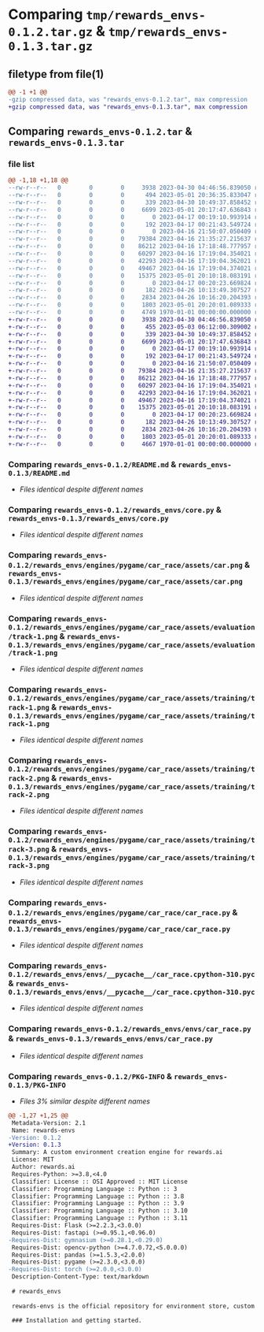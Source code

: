 # Comparing `tmp/rewards_envs-0.1.2.tar.gz` & `tmp/rewards_envs-0.1.3.tar.gz`

## filetype from file(1)

```diff
@@ -1 +1 @@
-gzip compressed data, was "rewards_envs-0.1.2.tar", max compression
+gzip compressed data, was "rewards_envs-0.1.3.tar", max compression
```

## Comparing `rewards_envs-0.1.2.tar` & `rewards_envs-0.1.3.tar`

### file list

```diff
@@ -1,18 +1,18 @@
--rw-r--r--   0        0        0     3938 2023-04-30 04:46:56.839050 rewards_envs-0.1.2/README.md
--rw-r--r--   0        0        0      494 2023-05-01 20:36:35.833047 rewards_envs-0.1.2/pyproject.toml
--rw-r--r--   0        0        0      339 2023-04-30 10:49:37.858452 rewards_envs-0.1.2/rewards_envs/__init__.py
--rw-r--r--   0        0        0     6699 2023-05-01 20:17:47.636843 rewards_envs-0.1.2/rewards_envs/core.py
--rw-r--r--   0        0        0        0 2023-04-17 00:19:10.993914 rewards_envs-0.1.2/rewards_envs/engines/pygame/__init__.py
--rw-r--r--   0        0        0      192 2023-04-17 00:21:43.549724 rewards_envs-0.1.2/rewards_envs/engines/pygame/__pycache__/__init__.cpython-310.pyc
--rw-r--r--   0        0        0        0 2023-04-16 21:50:07.050409 rewards_envs-0.1.2/rewards_envs/engines/pygame/car_race/__init__.py
--rw-r--r--   0        0        0    79384 2023-04-16 21:35:27.215637 rewards_envs-0.1.2/rewards_envs/engines/pygame/car_race/assets/car.png
--rw-r--r--   0        0        0    86212 2023-04-16 17:18:48.777957 rewards_envs-0.1.2/rewards_envs/engines/pygame/car_race/assets/evaluation/track-1.png
--rw-r--r--   0        0        0    60297 2023-04-16 17:19:04.354021 rewards_envs-0.1.2/rewards_envs/engines/pygame/car_race/assets/training/track-1.png
--rw-r--r--   0        0        0    42293 2023-04-16 17:19:04.362021 rewards_envs-0.1.2/rewards_envs/engines/pygame/car_race/assets/training/track-2.png
--rw-r--r--   0        0        0    49467 2023-04-16 17:19:04.374021 rewards_envs-0.1.2/rewards_envs/engines/pygame/car_race/assets/training/track-3.png
--rw-r--r--   0        0        0    15375 2023-05-01 20:10:18.083191 rewards_envs-0.1.2/rewards_envs/engines/pygame/car_race/car_race.py
--rw-r--r--   0        0        0        0 2023-04-17 00:20:23.669824 rewards_envs-0.1.2/rewards_envs/envs/__init__.py
--rw-r--r--   0        0        0      182 2023-04-26 10:13:49.307527 rewards_envs-0.1.2/rewards_envs/envs/__pycache__/__init__.cpython-310.pyc
--rw-r--r--   0        0        0     2834 2023-04-26 10:16:20.204393 rewards_envs-0.1.2/rewards_envs/envs/__pycache__/car_race.cpython-310.pyc
--rw-r--r--   0        0        0     1803 2023-05-01 20:20:01.089333 rewards_envs-0.1.2/rewards_envs/envs/car_race.py
--rw-r--r--   0        0        0     4749 1970-01-01 00:00:00.000000 rewards_envs-0.1.2/PKG-INFO
+-rw-r--r--   0        0        0     3938 2023-04-30 04:46:56.839050 rewards_envs-0.1.3/README.md
+-rw-r--r--   0        0        0      455 2023-05-03 06:12:00.309002 rewards_envs-0.1.3/pyproject.toml
+-rw-r--r--   0        0        0      339 2023-04-30 10:49:37.858452 rewards_envs-0.1.3/rewards_envs/__init__.py
+-rw-r--r--   0        0        0     6699 2023-05-01 20:17:47.636843 rewards_envs-0.1.3/rewards_envs/core.py
+-rw-r--r--   0        0        0        0 2023-04-17 00:19:10.993914 rewards_envs-0.1.3/rewards_envs/engines/pygame/__init__.py
+-rw-r--r--   0        0        0      192 2023-04-17 00:21:43.549724 rewards_envs-0.1.3/rewards_envs/engines/pygame/__pycache__/__init__.cpython-310.pyc
+-rw-r--r--   0        0        0        0 2023-04-16 21:50:07.050409 rewards_envs-0.1.3/rewards_envs/engines/pygame/car_race/__init__.py
+-rw-r--r--   0        0        0    79384 2023-04-16 21:35:27.215637 rewards_envs-0.1.3/rewards_envs/engines/pygame/car_race/assets/car.png
+-rw-r--r--   0        0        0    86212 2023-04-16 17:18:48.777957 rewards_envs-0.1.3/rewards_envs/engines/pygame/car_race/assets/evaluation/track-1.png
+-rw-r--r--   0        0        0    60297 2023-04-16 17:19:04.354021 rewards_envs-0.1.3/rewards_envs/engines/pygame/car_race/assets/training/track-1.png
+-rw-r--r--   0        0        0    42293 2023-04-16 17:19:04.362021 rewards_envs-0.1.3/rewards_envs/engines/pygame/car_race/assets/training/track-2.png
+-rw-r--r--   0        0        0    49467 2023-04-16 17:19:04.374021 rewards_envs-0.1.3/rewards_envs/engines/pygame/car_race/assets/training/track-3.png
+-rw-r--r--   0        0        0    15375 2023-05-01 20:10:18.083191 rewards_envs-0.1.3/rewards_envs/engines/pygame/car_race/car_race.py
+-rw-r--r--   0        0        0        0 2023-04-17 00:20:23.669824 rewards_envs-0.1.3/rewards_envs/envs/__init__.py
+-rw-r--r--   0        0        0      182 2023-04-26 10:13:49.307527 rewards_envs-0.1.3/rewards_envs/envs/__pycache__/__init__.cpython-310.pyc
+-rw-r--r--   0        0        0     2834 2023-04-26 10:16:20.204393 rewards_envs-0.1.3/rewards_envs/envs/__pycache__/car_race.cpython-310.pyc
+-rw-r--r--   0        0        0     1803 2023-05-01 20:20:01.089333 rewards_envs-0.1.3/rewards_envs/envs/car_race.py
+-rw-r--r--   0        0        0     4667 1970-01-01 00:00:00.000000 rewards_envs-0.1.3/PKG-INFO
```

### Comparing `rewards_envs-0.1.2/README.md` & `rewards_envs-0.1.3/README.md`

 * *Files identical despite different names*

### Comparing `rewards_envs-0.1.2/rewards_envs/core.py` & `rewards_envs-0.1.3/rewards_envs/core.py`

 * *Files identical despite different names*

### Comparing `rewards_envs-0.1.2/rewards_envs/engines/pygame/car_race/assets/car.png` & `rewards_envs-0.1.3/rewards_envs/engines/pygame/car_race/assets/car.png`

 * *Files identical despite different names*

### Comparing `rewards_envs-0.1.2/rewards_envs/engines/pygame/car_race/assets/evaluation/track-1.png` & `rewards_envs-0.1.3/rewards_envs/engines/pygame/car_race/assets/evaluation/track-1.png`

 * *Files identical despite different names*

### Comparing `rewards_envs-0.1.2/rewards_envs/engines/pygame/car_race/assets/training/track-1.png` & `rewards_envs-0.1.3/rewards_envs/engines/pygame/car_race/assets/training/track-1.png`

 * *Files identical despite different names*

### Comparing `rewards_envs-0.1.2/rewards_envs/engines/pygame/car_race/assets/training/track-2.png` & `rewards_envs-0.1.3/rewards_envs/engines/pygame/car_race/assets/training/track-2.png`

 * *Files identical despite different names*

### Comparing `rewards_envs-0.1.2/rewards_envs/engines/pygame/car_race/assets/training/track-3.png` & `rewards_envs-0.1.3/rewards_envs/engines/pygame/car_race/assets/training/track-3.png`

 * *Files identical despite different names*

### Comparing `rewards_envs-0.1.2/rewards_envs/engines/pygame/car_race/car_race.py` & `rewards_envs-0.1.3/rewards_envs/engines/pygame/car_race/car_race.py`

 * *Files identical despite different names*

### Comparing `rewards_envs-0.1.2/rewards_envs/envs/__pycache__/car_race.cpython-310.pyc` & `rewards_envs-0.1.3/rewards_envs/envs/__pycache__/car_race.cpython-310.pyc`

 * *Files identical despite different names*

### Comparing `rewards_envs-0.1.2/rewards_envs/envs/car_race.py` & `rewards_envs-0.1.3/rewards_envs/envs/car_race.py`

 * *Files identical despite different names*

### Comparing `rewards_envs-0.1.2/PKG-INFO` & `rewards_envs-0.1.3/PKG-INFO`

 * *Files 3% similar despite different names*

```diff
@@ -1,27 +1,25 @@
 Metadata-Version: 2.1
 Name: rewards-envs
-Version: 0.1.2
+Version: 0.1.3
 Summary: A custom environment creation engine for rewards.ai
 License: MIT
 Author: rewards.ai
 Requires-Python: >=3.8,<4.0
 Classifier: License :: OSI Approved :: MIT License
 Classifier: Programming Language :: Python :: 3
 Classifier: Programming Language :: Python :: 3.8
 Classifier: Programming Language :: Python :: 3.9
 Classifier: Programming Language :: Python :: 3.10
 Classifier: Programming Language :: Python :: 3.11
 Requires-Dist: Flask (>=2.2.3,<3.0.0)
 Requires-Dist: fastapi (>=0.95.1,<0.96.0)
-Requires-Dist: gymnasium (>=0.28.1,<0.29.0)
 Requires-Dist: opencv-python (>=4.7.0.72,<5.0.0.0)
 Requires-Dist: pandas (>=1.5.3,<2.0.0)
 Requires-Dist: pygame (>=2.3.0,<3.0.0)
-Requires-Dist: torch (>=2.0.0,<3.0.0)
 Description-Content-Type: text/markdown
 
 # rewards_envs
 
 rewards-envs is the official repository for environment store, custom environment developement and integration. When it comes to reinforcement learning, we face a hard time creating custom environment and wraping under `gymnasium`'s format. Hence introducing `rewards_envs`. With just few lines of code, Now you can create or convert your games (pygame) to cutsom environment for your agents.
 
 ### Installation and getting started.
```

